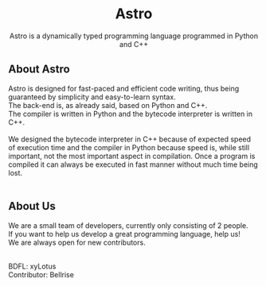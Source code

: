 <!-- START -->

<h1 align="center">Astro</h1>
<p align="center">Astro is a dynamically typed programming language programmed in Python and C++</p>

<h2>About Astro</h2>
Astro is designed for fast-paced and efficient code writing, thus being guaranteed by simplicity and easy-to-learn syntax.
<br>
The back-end is, as already said, based on Python and C++. 
<br>
The compiler is written in Python and the bytecode interpreter is written in C++.
<br>
<br>
We designed the bytecode interpreter in C++ because of expected speed of execution time and the compiler in Python because speed is, while still important, not the most important aspect in compilation. Once a program is compiled it can always be executed in fast manner without much time being lost.
<br>
<br>

<h2>About Us</h2>
We are a small team of developers, currently only consisting of 2 people.
<br>
If you want to help us develop a great programming language, help us! 
<br>
We are always open for new contributors.

<br>
<br>

<!-- Team -->
BDFL: xyLotus
<br>
Contributor: Bellrise

<!-- END -->
